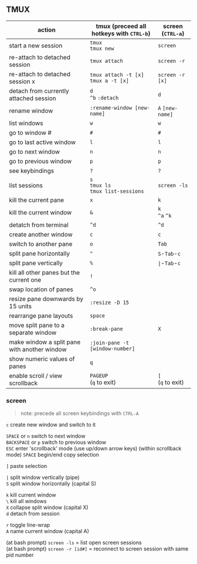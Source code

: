 ## TMUX

| action                                    | tmux (preceed all hotkeys with `CTRL-b`) | screen (`CTRL-a`)   |
|-------------------------------------------|------------------------------------------|---------------------|
| start a new session                       | `tmux`<br>`tmux new`                     | `screen`            | 
| re-attach to detached session             | `tmux attach`                            | `screen -r`         |
| re-attach to detached session x           | `tmux attach -t [x]`<br>`tmux a -t [x]`  |`screen -r [x]`      |
| detach from currently attached session    | `d`<br>`^b` `:detach`                    | `d`                 |
| rename window                             | `:rename-window [new-name]`              | `A` `[new-name]`    |
| list windows                              | `w`                                      | `w`                 |
| go to window #                            | `#`                                      | `#`                 |
| go to last active window                  | `l`                                      | `l`                 |
| go to next window                         | `n`                                      | `n`                 |
| go to previous window                     | `p`                                      | `p`                 |
| see keybindings                           | `?`                                      | `?`                 |
| list sessions                             | `s`<br>`tmux ls`<br>`tmux list-sessions` | `screen -ls`        |
| kill the current pane                     | `x`                                      | `k`                 |
| kill the current window                   | `&`                                      | `k`<br>`^a` `^k`    |
| detatch from terminal                     | `^d`                                     | `^d`                |
| create another window                     | `c`                                      | `c`                 |
| switch to another pane                    | `o`                                      | `Tab`               |
| split pane horizontally                   | `"`                                      | `S`-`Tab`-`c`       |
| split pane vertically                     | `%`                                      | `\|`-`Tab`-`c`      |
| kill all other panes but the current one  | `!`                                      |                     |
| swap location of panes                    | `^o`                                     |                     |
| resize pane downwards by 15 units         | `:resize -D 15`                          |                     |
| rearrange pane layouts   	                |`space`                                   |                     |
| move split pane to a separate window      | `:break-pane`                            | `X`                 |
| make window a split pane with another window | `:join-pane -t [window-number]`       |                     |
| show numeric values of panes              | `q`                                      |                     |
| enable scroll / view scrollback           | `PAGEUP`<br>(`q` to exit)                | `[`<br>(`q` to exit)|

### screen

> note: precede all screen keybindings with `CTRL-A`

`c` create new window and switch to it

`SPACE` or `n` switch to next window  
`BACKSPACE` or `p` switch to previous window  
`ESC` enter 'scrollback' mode (use up/down arrow keys)
(within scrollback mode) `SPACE` begin/end copy selection

`]` paste selection

`|` split window vertically (pipe)  
`S` split window horizontally (capital S)

`k` kill current window  
`\` kill all windows  
`X` collapse split window (capital X)  
`d` detach from session

`r` toggle line-wrap  
`A` name current window (capital A)

(at bash prompt) `screen -ls` = list open screen sessions  
(at bash prompt) `screen -r [id#]` = reconnect to screen session with same pid number
